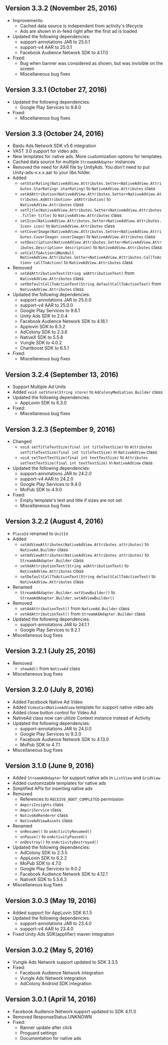 ## Version 3.3.2 (November 25, 2016)
- Improvements:
    - Cached data source is independent from activity's lifecycle
    - Ads are shown in in-feed right after the first ad is loaded
- Updated the following dependencies:
    - support-annotations JAR to 25.0.1
    - support-v4 AAR to 25.0.1
    - Facebook Audience Network SDK to 4.17.0
- Fixed:
    - Bug when banner was considered as shown, but was invisible on the screen
    - Miscellaneous bug fixes

## Version 3.3.1 (October 27, 2016)
- Updated the following dependencies:
    - Google Play Services to 9.8.0
- Fixed:
    - Miscellaneous bug fixes
    
## Version 3.3 (October 24, 2016)
- Baidu Ads Network SDK v5.6 integration
- VAST 3.0 support for video ads.
- New templates for native ads. More customization options for templates.
- Cached data source for multiple `StreamAdAdapter` instances
- Removed the need for AAR file by UnityAds. You don't need to put Unity-ads-x.x.x.aar to your libs folder.
- Added
  - `setStarRating(NativeAdView.Attributes.Setter<NativeAdView.Attributes.StarRating> starRating)` to `NativeAdView.Attributes` class
  - `setAdAttribution(NativeAdView.Attributes.Setter<NativeAdView.Attributes.AdAttribution> adAttribution)` to `NativeAdView.Attributes` class
  - `setTitle(NativeAdView.Attributes.Setter<NativeAdView.Attributes.Title> title)` to `NativeAdView.Attributes` class
  - `setIcon(NativeAdView.Attributes.Setter<NativeAdView.Attributes.Icon> icon)` to `NativeAdView.Attributes` class
  - `setCoverImage(NativeAdView.Attributes.Setter<NativeAdView.Attributes.CoverImage> coverImage)` to `NativeAdView.Attributes` class
  - `setDescription(NativeAdView.Attributes.Setter<NativeAdView.Attributes.Description> description)` to `NativeAdView.Attributes` class
  - `setCallToAction(@NonNull NativeAdView.Attributes.Setter<NativeAdView.Attributes.CallToAction> callToAction)` to `NativeAdView.Attributes` class
- Removed
  - `setAdAttributionText(String adAttributionText)` from `NativeAdView.Attributes` class
  - `setDefaultCallToActionText(String defaultCallToActionText)` from `NativeAdView.Attributes` class
- Updated the following dependencies:
    - support-annotations JAR to 25.0.0
    - support-v4 AAR to 25.0.0
    - Google Play Services to 9.6.1
  	- Unity Ads SDK to 2.0.4
  	- Facebook Audience Network SDK to 4.16.1
  	- Applovin SDK to 6.3.2
  	- AdColony SDK to 2.3.6
  	- NativeX SDK to 5.5.8
  	- Vungle SDK to 4.0.2
  	- Chartboost SDK to 6.5.1
- Fixed:
    - Miscellaneous bug fixes

## Version 3.2.4 (September 13, 2016)
- Support Multiple Ad Units
- Added `void setStore(String store)` to `AdColonyMediation.Builder` class
- Updated the following dependencies:
	- AppLovin SDK to 6.3.0
- Fixed:
    - Miscellaneous bug fixes

## Version 3.2.3 (September 9, 2016)
- Changed
  - `void setTitleTextSize(final int titleTextSize)` to `Attributes setTitleTextSize(final int titleTextSize)` in `NativeAdView` class
  - `void setTextTextSize(final int textTextSize)` to `Attributes setTextTextSize(final int textTextSize)` in `NativeAdView` class
- Updated the following dependencies:
	- support-annotations JAR to 24.2.0
	- support-v4 AAR to 24.2.0
	- Google Play Services to 9.4.0
	- MoPub SDK to 4.9.0
- Fixed:
    - Empty template's text and title if sizes are not set
    - Miscellaneous bug fixes

## Version 3.2.2 (August 4, 2016)
- `PlaceId` renamed to `UnitId`
- Added
  - `setAdViewAttributes(NativeAdView.Attributes attributes)` to `NativeAd.Builder` class
  - `setAdViewAttributes(NativeAdView.Attributes attributes)` to `StreamAdAdapter.Builder` class
  - `setAdAttributionText(String adAttributionText)` to `NativeAdView.Attributes` class
  - `setDefaultCallToActionText(String defaultCallToActionText)` to `NativeAdView.Attributes` class
- Renamed
    - `StreamAdAdapter.Builder.setViewBuilder()` to `StreamAdAdapter.Builder.setAdViewBuilder()`
- Removed
    - `setAdAttributionText()` from `NativeAd.Builder` class
    - `setAdAttributionText()` from `StreamAdAdapter.Builder` class
- Updated the following dependencies:
	- support-annotations JAR to 24.1.1
	- Google Play Services to 9.2.1
- Miscellaneous bug fixes

## Version 3.2.1 (July 25, 2016)
- Removed
    - `showAd()` from `NativeAd` class
- Miscellaneous bug fixes

## Version 3.2.0 (July 8, 2016)
- Added Facebook Native Ad Video
- Added `VideoCardNativeAdView` template for support native video ads
- Added close button control for Video Ad
- NativeAd class now can utilize Context instance instead of Activity
- Updated the following dependencies:
	- support-annotations JAR to 24.0.0
	- Google Play Services to 9.2.0
	- Facebook Audience Network SDK to 4.13.0
	- MoPub SDK to 4.7.1
- Miscellaneous bug fixes

## Version 3.1.0 (June 9, 2016)
- Added `StreamAdAdapter` for support native ads in `ListView` and `GridView`
- Added customizable templates for native ads
- Simplified APIs for inserting native ads
- Removed
	- References to `RECEIVE_BOOT_COMPLETED` permission
	- `AmpiriInsights` class
	- `AmpiriService` class
	- `NativeAdRenderer` class
	- `NativeAdViewAssets` class
- Renamed
    - `onResume()` to `onActivityResumed()`
    - `onPause()` to `onActivityPaused()`
    - `onDestroy()` to `onActivityDestroyed()`
- Updated the following dependencies:
	- AdColony SDK to 2.3.5
	- AppLovin SDK to 6.2.2
	- MoPub SDK to 4.7.0
	- Google Play Services to 9.0.2
	- Facebook Audience Network SDK to 4.12.1
	- NativeX SDK to 5.5.6.3
- Miscellaneous bug fixes

## Version 3.0.3 (May 19, 2016)
- Added support for AppLovin SDK 6.1.5
- Updated the following dependencies:
	- support-annotations JAR to 23.4.0
	- support-v4 AAR to 23.4.0
- Fixed Unity Ads SDK(applifier) maven integration

## Version 3.0.2 (May 5, 2016)
- Vungle Ads Network support updated to SDK 3.3.5
- Fixed:
    - Facebook Audience Network integration
    - Vungle Ads Network integration
    - AdColony Android SDK integration

## Version 3.0.1 (April 14, 2016)
- Facebook Audience Network support updated to SDK 4.11.0
- Removed ResponseStatus.UNKNOWN
- Fixed:
    - Banner update after click
    - Proguard settings
    - Documentation for native ads
